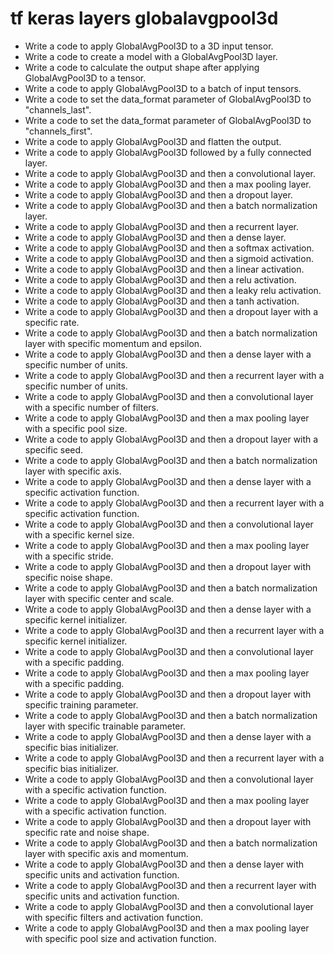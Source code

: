 # tf keras layers globalavgpool3d

- Write a code to apply GlobalAvgPool3D to a 3D input tensor.
- Write a code to create a model with a GlobalAvgPool3D layer.
- Write a code to calculate the output shape after applying GlobalAvgPool3D to a tensor.
- Write a code to apply GlobalAvgPool3D to a batch of input tensors.
- Write a code to set the data_format parameter of GlobalAvgPool3D to "channels_last".
- Write a code to set the data_format parameter of GlobalAvgPool3D to "channels_first".
- Write a code to apply GlobalAvgPool3D and flatten the output.
- Write a code to apply GlobalAvgPool3D followed by a fully connected layer.
- Write a code to apply GlobalAvgPool3D and then a convolutional layer.
- Write a code to apply GlobalAvgPool3D and then a max pooling layer.
- Write a code to apply GlobalAvgPool3D and then a dropout layer.
- Write a code to apply GlobalAvgPool3D and then a batch normalization layer.
- Write a code to apply GlobalAvgPool3D and then a recurrent layer.
- Write a code to apply GlobalAvgPool3D and then a dense layer.
- Write a code to apply GlobalAvgPool3D and then a softmax activation.
- Write a code to apply GlobalAvgPool3D and then a sigmoid activation.
- Write a code to apply GlobalAvgPool3D and then a linear activation.
- Write a code to apply GlobalAvgPool3D and then a relu activation.
- Write a code to apply GlobalAvgPool3D and then a leaky relu activation.
- Write a code to apply GlobalAvgPool3D and then a tanh activation.
- Write a code to apply GlobalAvgPool3D and then a dropout layer with a specific rate.
- Write a code to apply GlobalAvgPool3D and then a batch normalization layer with specific momentum and epsilon.
- Write a code to apply GlobalAvgPool3D and then a dense layer with a specific number of units.
- Write a code to apply GlobalAvgPool3D and then a recurrent layer with a specific number of units.
- Write a code to apply GlobalAvgPool3D and then a convolutional layer with a specific number of filters.
- Write a code to apply GlobalAvgPool3D and then a max pooling layer with a specific pool size.
- Write a code to apply GlobalAvgPool3D and then a dropout layer with a specific seed.
- Write a code to apply GlobalAvgPool3D and then a batch normalization layer with specific axis.
- Write a code to apply GlobalAvgPool3D and then a dense layer with a specific activation function.
- Write a code to apply GlobalAvgPool3D and then a recurrent layer with a specific activation function.
- Write a code to apply GlobalAvgPool3D and then a convolutional layer with a specific kernel size.
- Write a code to apply GlobalAvgPool3D and then a max pooling layer with a specific stride.
- Write a code to apply GlobalAvgPool3D and then a dropout layer with specific noise shape.
- Write a code to apply GlobalAvgPool3D and then a batch normalization layer with specific center and scale.
- Write a code to apply GlobalAvgPool3D and then a dense layer with a specific kernel initializer.
- Write a code to apply GlobalAvgPool3D and then a recurrent layer with a specific kernel initializer.
- Write a code to apply GlobalAvgPool3D and then a convolutional layer with a specific padding.
- Write a code to apply GlobalAvgPool3D and then a max pooling layer with a specific padding.
- Write a code to apply GlobalAvgPool3D and then a dropout layer with specific training parameter.
- Write a code to apply GlobalAvgPool3D and then a batch normalization layer with specific trainable parameter.
- Write a code to apply GlobalAvgPool3D and then a dense layer with a specific bias initializer.
- Write a code to apply GlobalAvgPool3D and then a recurrent layer with a specific bias initializer.
- Write a code to apply GlobalAvgPool3D and then a convolutional layer with a specific activation function.
- Write a code to apply GlobalAvgPool3D and then a max pooling layer with a specific activation function.
- Write a code to apply GlobalAvgPool3D and then a dropout layer with specific rate and noise shape.
- Write a code to apply GlobalAvgPool3D and then a batch normalization layer with specific axis and momentum.
- Write a code to apply GlobalAvgPool3D and then a dense layer with specific units and activation function.
- Write a code to apply GlobalAvgPool3D and then a recurrent layer with specific units and activation function.
- Write a code to apply GlobalAvgPool3D and then a convolutional layer with specific filters and activation function.
- Write a code to apply GlobalAvgPool3D and then a max pooling layer with specific pool size and activation function.